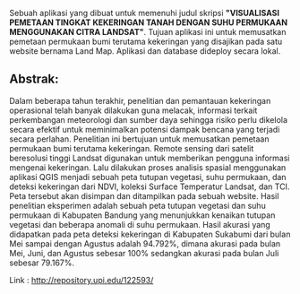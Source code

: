 Sebuah aplikasi yang dibuat untuk memenuhi judul skripsi **"VISUALISASI PEMETAAN TINGKAT KEKERINGAN TANAH DENGAN SUHU PERMUKAAN MENGGUNAKAN CITRA LANDSAT"**. Tujuan aplikasi ini untuk memusatkan pemetaan permukaan bumi terutama kekeringan yang disajikan pada satu website bernama Land Map. Aplikasi dan database dideploy secara lokal. 

## Abstrak: 

Dalam beberapa tahun terakhir, penelitian dan pemantauan kekeringan operasional telah banyak dilakukan guna melacak, informasi terkait perkembangan meteorologi dan sumber daya sehingga risiko perlu dikelola secara efektif untuk meminimalkan potensi dampak bencana yang terjadi secara perlahan. Penelitian ini bertujuan untuk memusatkan pemetaan permukaan bumi terutama kekeringan. Remote sensing dari satelit beresolusi tinggi Landsat digunakan untuk memberikan pengguna informasi mengenai kekeringan. Lalu dilakukan proses analisis spasial menggunakan aplikasi QGIS menjadi sebuah peta tutupan vegetasi, suhu permukaan, dan deteksi kekeringan dari NDVI, koleksi Surface Temperatur Landsat, dan TCI. Peta tersebut akan disimpan dan ditampilkan pada sebuah website. Hasil penelitian eksperimen adalah sebuah peta tutupan vegetasi dan suhu permukaan di Kabupaten Bandung yang menunjukkan kenaikan tutupan vegetasi dan beberapa anomali di suhu permukaan. Hasil akurasi yang didapatkan pada peta deteksi kekeringan di Kabupaten Sukabumi dari bulan Mei sampai dengan Agustus adalah 94.792%, dimana akurasi pada bulan Mei, Juni, dan Agustus sebesar 100% sedangkan akurasi pada bulan Juli sebesar 79.167%.

Link : http://repository.upi.edu/122593/
